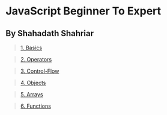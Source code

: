 # JavaScript Beginner To Expert
## By Shahadath Shahriar

> [1. Basics](https://github.com/shahadathshahriarakash/JavaScript-B-To-E/tree/master/Basics)

> [2. Operators](https://github.com/shahadathshahriarakash/JavaScript-B-To-E/tree/master/Operators)

> [3. Control-Flow](https://github.com/shahadathshahriarakash/JavaScript-B-To-E/tree/master/Control-Flow)

> [4. Objects](https://github.com/shahadathshahriarakash/JavaScript-B-To-E/tree/master/Objects)

> [5. Arrays](https://github.com/shahadathshahriarakash/JavaScript-B-To-E/tree/master/Arrays)

> [6. Functions](https://github.com/shahadathshahriarakash/JavaScript-B-To-E/tree/master/Functions)